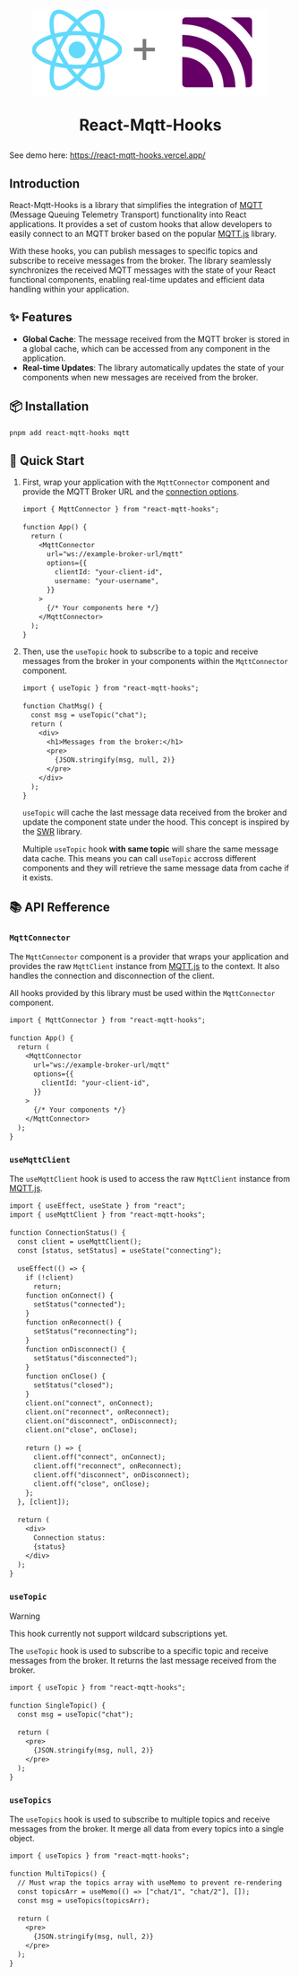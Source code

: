 <h1 align="center">
  <img src="./public/logo.svg" alt="React-Mqtt-Hooks logo"/>
  <p>React-Mqtt-Hooks</p>
</h1>

See demo here: <https://react-mqtt-hooks.vercel.app/>

## Introduction

React-Mqtt-Hooks is a library that simplifies the integration of [MQTT](https://mqtt.org/) (Message Queuing Telemetry Transport) functionality into React applications. It provides a set of custom hooks that allow developers to easily connect to an MQTT broker based on the popular [MQTT.js](https://github.com/mqttjs/MQTT.js) library.

With these hooks, you can publish messages to specific topics and subscribe to receive messages from the broker. The library seamlessly synchronizes the received MQTT messages with the state of your React functional components, enabling real-time updates and efficient data handling within your application.

## ✨ Features

- **Global Cache**: The message received from the MQTT broker is stored in a global cache, which can be accessed from any component in the application.
- **Real-time Updates**: The library automatically updates the state of your components when new messages are received from the broker.

## 📦 Installation

```bash
pnpm add react-mqtt-hooks mqtt
```

## 🚀 Quick Start

1. First, wrap your application with the `MqttConnector` component and provide the MQTT Broker URL and the [connection options](https://github.com/mqttjs/MQTT.js?tab=readme-ov-file#mqttclientstreambuilder-options).

   ```tsx
   import { MqttConnector } from "react-mqtt-hooks";

   function App() {
     return (
       <MqttConnector
         url="ws://example-broker-url/mqtt"
         options={{
           clientId: "your-client-id",
           username: "your-username",
         }}
       >
         {/* Your components here */}
       </MqttConnector>
     );
   }
   ```

2. Then, use the `useTopic` hook to subscribe to a topic and receive messages from the broker in your components within the `MqttConnector` component.

   ```tsx
   import { useTopic } from "react-mqtt-hooks";

   function ChatMsg() {
     const msg = useTopic("chat");
     return (
       <div>
         <h1>Messages from the broker:</h1>
         <pre>
           {JSON.stringify(msg, null, 2)}
         </pre>
       </div>
     );
   }
   ```

   `useTopic` will cache the last message data received from the broker and update the component state under the hood. This concept is inspired by the [SWR](https://swr.vercel.app/) library.

   Multiple `useTopic` hook **with same topic** will share the same message data cache. This means you can call `useTopic` accross different components and they will retrieve the same message data from cache if it exists.

## 📚 API Refference

### `MqttConnector`

The `MqttConnector` component is a provider that wraps your application and provides the raw `MqttClient` instance from [MQTT.js](https://github.com/mqttjs/MQTT.js?tab=readme-ov-file#client) to the context. It also handles the connection and disconnection of the client.

All hooks provided by this library must be used within the `MqttConnector` component.

```tsx
import { MqttConnector } from "react-mqtt-hooks";

function App() {
  return (
    <MqttConnector
      url="ws://example-broker-url/mqtt"
      options={{
        clientId: "your-client-id",
      }}
    >
      {/* Your components */}
    </MqttConnector>
  );
}
```

### `useMqttClient`

The `useMqttClient` hook is used to access the raw `MqttClient` instance from [MQTT.js](https://github.com/mqttjs/MQTT.js).

```tsx
import { useEffect, useState } from "react";
import { useMqttClient } from "react-mqtt-hooks";

function ConnectionStatus() {
  const client = useMqttClient();
  const [status, setStatus] = useState("connecting");

  useEffect(() => {
    if (!client)
      return;
    function onConnect() {
      setStatus("connected");
    }
    function onReconnect() {
      setStatus("reconnecting");
    }
    function onDisconnect() {
      setStatus("disconnected");
    }
    function onClose() {
      setStatus("closed");
    }
    client.on("connect", onConnect);
    client.on("reconnect", onReconnect);
    client.on("disconnect", onDisconnect);
    client.on("close", onClose);

    return () => {
      client.off("connect", onConnect);
      client.off("reconnect", onReconnect);
      client.off("disconnect", onDisconnect);
      client.off("close", onClose);
    };
  }, [client]);

  return (
    <div>
      Connection status:
      {status}
    </div>
  );
}
```

### `useTopic`

> [!WARNING]
> This hook currently not support wildcard subscriptions yet.

The `useTopic` hook is used to subscribe to a specific topic and receive messages from the broker. It returns the last message received from the broker.

```tsx
import { useTopic } from "react-mqtt-hooks";

function SingleTopic() {
  const msg = useTopic("chat");

  return (
    <pre>
      {JSON.stringify(msg, null, 2)}
    </pre>
  );
}
```

### `useTopics`

The `useTopics` hook is used to subscribe to multiple topics and receive messages from the broker. It merge all data from every topics into a single object.

```tsx
import { useTopics } from "react-mqtt-hooks";

function MultiTopics() {
  // Must wrap the topics array with useMemo to prevent re-rendering
  const topicsArr = useMemo(() => ["chat/1", "chat/2"], []);
  const msg = useTopics(topicsArr);

  return (
    <pre>
      {JSON.stringify(msg, null, 2)}
    </pre>
  );
}
```
